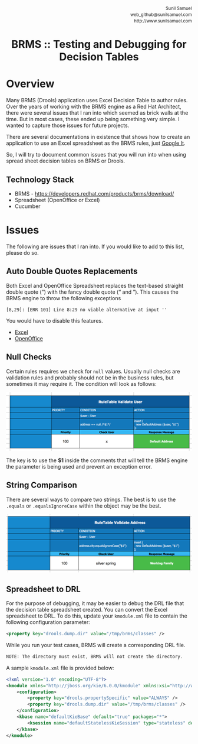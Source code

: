<p align='right'>
<small>Sunil Samuel<br>
web_github@sunilsamuel.com<br>
http://www.sunilsamuel.com
</small>
</p>

**<h1 align='center'>BRMS :: Testing and Debugging for Decision Tables</h1>**

# Overview

Many BRMS (Drools) application uses Excel Decision Table to author rules.  Over the years of working with the BRMS engine as a Red Hat Architect, there were several issues that I ran into which seemed as brick walls at the time.  But in most cases, these ended up being something very simple.  I wanted to capture those issues for future projects.

There are several documentations in existence that shows how to create an application to use an Excel spreadsheet as the BRMS rules, just <a href="https://www.google.com/search?q=decision+table+spreadsheet+brms" target="_blank">Google It</a>.

So, I will try to document common issues that you will run into when using spread sheet decision tables on BRMS or Drools.

## Technology Stack

* BRMS - <a href="https://developers.redhat.com/products/brms/download" target="_blank">https://developers.redhat.com/products/brms/download/</a>
* Spreadsheet (OpenOffice or Excel)
* Cucumber 

# Issues

The following are issues that I ran into.  If you would like to add to this list, please do so.

## Auto Double Quotes Replacements

Both Excel and OpenOffice Spreadsheet replaces the text-based straight double quote (") with the fancy double quote (&ldquo; and &rdquo;).  This causes the BRMS engine to throw the following exceptions

```
[8,29]: [ERR 101] Line 8:29 no viable alternative at input ''
```

You would have to disable this features.

* <a href="https://support.office.com/en-us/article/Change-curly-quotes-to-straight-quotes-and-vice-versa-017963a0-bc5f-486b-9c9d-0ec511a8fb8f" target="_blank">Excel</a>
* <a href="https://superuser.com/questions/643516/preventing-libreoffice-from-using-smart-quotes-instead-of-dumb-straight" target="_blank">OpenOffice</a>

## Null Checks

Certain rules requires we check for `null` values.  Usually null checks are validation rules and probably should not be in the business rules, but sometimes it may require it.  The condition will look as follows:

<img src="Documentation/gfx/null-check.png">

The key is to use the <b>$1</b> inside the comments that will tell the BRMS engine the parameter is being used and prevent an exception error.

## String Comparison

There are several ways to compare two strings.  The best is to use the `.equals` or `.equalsIgnoreCase` within the object may be the best.

<img src="Documentation/gfx/string-comparison.png">

## Spreadsheet to DRL

For the purpose of debugging, it may be easier to debug the DRL file that the decision table spreadsheet created.  You can convert the Excel spreadsheet to DRL.  To do this, update your `kmodule.xml` file to contain the following configuration parameter:

```xml
<property key="drools.dump.dir" value="/tmp/brms/classes" />
```

While you run your test cases, BRMS will create a corresponding DRL file.

```javascript
NOTE: The directory must exist, BRMS will not create the directory.
```

A sample `kmodule.xml` file is provided below:

```xml
<?xml version="1.0" encoding="UTF-8"?>
<kmodule xmlns="http://jboss.org/kie/6.0.0/kmodule" xmlns:xsi="http://www.w3.org/2001/XMLSchema-instance">
	<configuration>
		<property key="drools.propertySpecific" value="ALWAYS" />
		<property key="drools.dump.dir" value="/tmp/brms/classes" />
	</configuration>
	<kbase name="defaultKieBase" default="true" packages="*">
		<ksession name="defaultStatelessKieSession" type="stateless" default="true" />
	</kbase>
</kmodule>
```